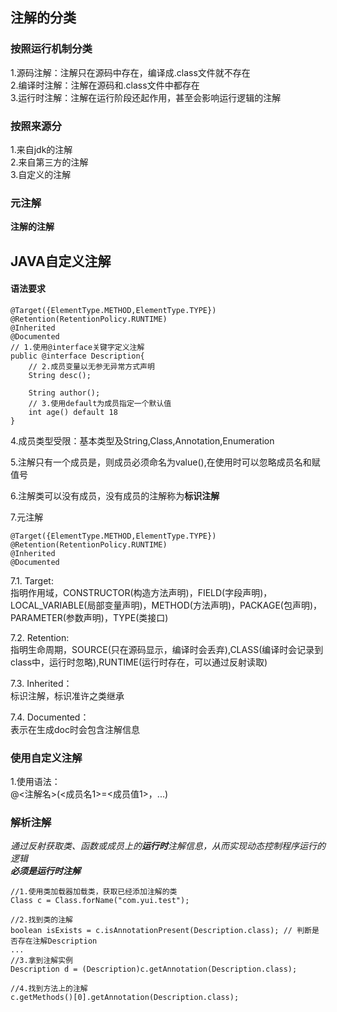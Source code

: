 ## 注解的分类

### 按照运行机制分类
1.源码注解：注解只在源码中存在，编译成.class文件就不存在  
2.编译时注解：注解在源码和.class文件中都存在  
3.运行时注解：注解在运行阶段还起作用，甚至会影响运行逻辑的注解  

### 按照来源分
1.来自jdk的注解  
2.来自第三方的注解  
3.自定义的注解

### 元注解
**注解的注解**  

## JAVA自定义注解

#### 语法要求  
```
@Target({ElementType.METHOD,ElementType.TYPE})
@Retention(RetentionPolicy.RUNTIME)
@Inherited
@Documented
// 1.使用@interface关键字定义注解
public @interface Description{
	// 2.成员变量以无参无异常方式声明
	String desc();
	
	String author();
	// 3.使用default为成员指定一个默认值
	int age() default 18
}
```
4.成员类型受限：基本类型及String,Class,Annotation,Enumeration  

5.注解只有一个成员是，则成员必须命名为value(),在使用时可以忽略成员名和赋值号  

6.注解类可以没有成员，没有成员的注解称为**标识注解**  

7.元注解  
```
@Target({ElementType.METHOD,ElementType.TYPE})
@Retention(RetentionPolicy.RUNTIME)
@Inherited
@Documented
```  
7.1. Target:  
指明作用域，CONSTRUCTOR(构造方法声明)，FIELD(字段声明)，LOCAL_VARIABLE(局部变量声明)，METHOD(方法声明)，PACKAGE(包声明)，PARAMETER(参数声明)，TYPE(类接口)  

7.2. Retention:  
指明生命周期，SOURCE(只在源码显示，编译时会丢弃),CLASS(编译时会记录到class中，运行时忽略),RUNTIME(运行时存在，可以通过反射读取)  

7.3. Inherited：  
标识注解，标识准许之类继承  

7.4. Documented：  
表示在生成doc时会包含注解信息  

### 使用自定义注解
1.使用语法：  
@<注解名>(<成员名1>=<成员值1>，...)  

### 解析注解
*通过反射获取类、函数或成员上的**运行时**注解信息，从而实现动态控制程序运行的逻辑*  
***必须是运行时注解***
```
//1.使用类加载器加载类，获取已经添加注解的类
Class c = Class.forName("com.yui.test");

//2.找到类的注解
boolean isExists = c.isAnnotationPresent(Description.class); // 判断是否存在注解Description
...
//3.拿到注解实例
Description d = (Description)c.getAnnotation(Description.class);

//4.找到方法上的注解
c.getMethods()[0].getAnnotation(Description.class);

```
